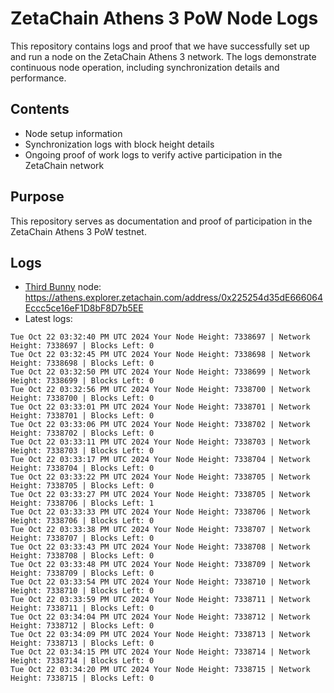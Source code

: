 # ZetaChain Athens 3 PoW Node Logs
This repository contains logs and proof that we have successfully set up and run a node on the ZetaChain Athens 3 network. The logs demonstrate continuous node operation, including synchronization details and performance.

## Contents
- Node setup information
- Synchronization logs with block height details
- Ongoing proof of work logs to verify active participation in the ZetaChain network

## Purpose
This repository serves as documentation and proof of participation in the ZetaChain Athens 3 PoW testnet.

## Logs

- [Third Bunny](https://thirdbunny.xyz/) node: https://athens.explorer.zetachain.com/address/0x225254d35dE666064Eccc5ce16eF1D8bF8D7b5EE
- Latest logs:
```
Tue Oct 22 03:32:40 PM UTC 2024 Your Node Height: 7338697 | Network Height: 7338697 | Blocks Left: 0
Tue Oct 22 03:32:45 PM UTC 2024 Your Node Height: 7338698 | Network Height: 7338698 | Blocks Left: 0
Tue Oct 22 03:32:50 PM UTC 2024 Your Node Height: 7338699 | Network Height: 7338699 | Blocks Left: 0
Tue Oct 22 03:32:56 PM UTC 2024 Your Node Height: 7338700 | Network Height: 7338700 | Blocks Left: 0
Tue Oct 22 03:33:01 PM UTC 2024 Your Node Height: 7338701 | Network Height: 7338701 | Blocks Left: 0
Tue Oct 22 03:33:06 PM UTC 2024 Your Node Height: 7338702 | Network Height: 7338702 | Blocks Left: 0
Tue Oct 22 03:33:11 PM UTC 2024 Your Node Height: 7338703 | Network Height: 7338703 | Blocks Left: 0
Tue Oct 22 03:33:17 PM UTC 2024 Your Node Height: 7338704 | Network Height: 7338704 | Blocks Left: 0
Tue Oct 22 03:33:22 PM UTC 2024 Your Node Height: 7338705 | Network Height: 7338705 | Blocks Left: 0
Tue Oct 22 03:33:27 PM UTC 2024 Your Node Height: 7338705 | Network Height: 7338706 | Blocks Left: 1
Tue Oct 22 03:33:33 PM UTC 2024 Your Node Height: 7338706 | Network Height: 7338706 | Blocks Left: 0
Tue Oct 22 03:33:38 PM UTC 2024 Your Node Height: 7338707 | Network Height: 7338707 | Blocks Left: 0
Tue Oct 22 03:33:43 PM UTC 2024 Your Node Height: 7338708 | Network Height: 7338708 | Blocks Left: 0
Tue Oct 22 03:33:48 PM UTC 2024 Your Node Height: 7338709 | Network Height: 7338709 | Blocks Left: 0
Tue Oct 22 03:33:54 PM UTC 2024 Your Node Height: 7338710 | Network Height: 7338710 | Blocks Left: 0
Tue Oct 22 03:33:59 PM UTC 2024 Your Node Height: 7338711 | Network Height: 7338711 | Blocks Left: 0
Tue Oct 22 03:34:04 PM UTC 2024 Your Node Height: 7338712 | Network Height: 7338712 | Blocks Left: 0
Tue Oct 22 03:34:09 PM UTC 2024 Your Node Height: 7338713 | Network Height: 7338713 | Blocks Left: 0
Tue Oct 22 03:34:15 PM UTC 2024 Your Node Height: 7338714 | Network Height: 7338714 | Blocks Left: 0
Tue Oct 22 03:34:20 PM UTC 2024 Your Node Height: 7338715 | Network Height: 7338715 | Blocks Left: 0
```
